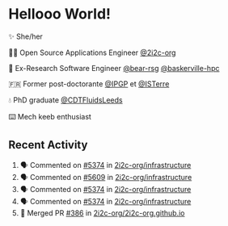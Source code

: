 # Hellooo World!

✨ She/her

👩‍💻 Open Source Applications Engineer [@2i2c-org](https://2i2c.org/)

🐻 Ex-Research Software Engineer [@bear-rsg](https://github.com/bear-rsg) [@baskerville-hpc](https://github.com/baskerville-hpc) 

🇫🇷 Former post-doctorante [@IPGP](https://github.com/IPGP) et [@ISTerre](https://www.isterre.fr/) 

💧 PhD graduate [@CDTFluidsLeeds](https://fluid-dynamics.leeds.ac.uk/) 

⌨️ Mech keeb enthusiast 

## Recent Activity 

<!--START_SECTION:activity-->
1. 🗣 Commented on [#5374](https://github.com/2i2c-org/infrastructure/issues/5374#issuecomment-2713780079) in [2i2c-org/infrastructure](https://github.com/2i2c-org/infrastructure)
2. 🗣 Commented on [#5609](https://github.com/2i2c-org/infrastructure/issues/5609#issuecomment-2713734554) in [2i2c-org/infrastructure](https://github.com/2i2c-org/infrastructure)
3. 🗣 Commented on [#5374](https://github.com/2i2c-org/infrastructure/issues/5374#issuecomment-2713691213) in [2i2c-org/infrastructure](https://github.com/2i2c-org/infrastructure)
4. 🗣 Commented on [#5374](https://github.com/2i2c-org/infrastructure/issues/5374#issuecomment-2713643753) in [2i2c-org/infrastructure](https://github.com/2i2c-org/infrastructure)
5. 🎉 Merged PR [#386](https://github.com/2i2c-org/2i2c-org.github.io/pull/386) in [2i2c-org/2i2c-org.github.io](https://github.com/2i2c-org/2i2c-org.github.io)
<!--END_SECTION:activity-->
